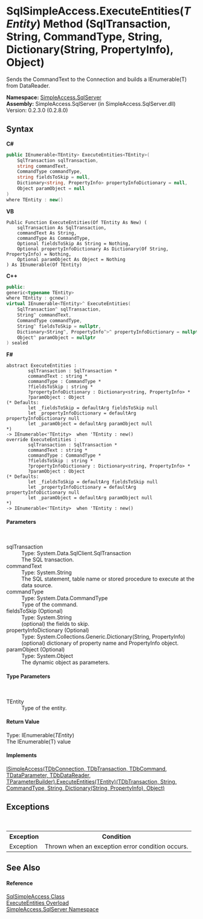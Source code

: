 # SqlSimpleAccess.ExecuteEntities(*TEntity*) Method (SqlTransaction, String, CommandType, String, Dictionary(String, PropertyInfo), Object)
 

Sends the CommandText to the Connection and builds a IEnumerable(T) from DataReader.

**Namespace:**&nbsp;<a href="N_SimpleAccess_SqlServer">SimpleAccess.SqlServer</a><br />**Assembly:**&nbsp;SimpleAccess.SqlServer (in SimpleAccess.SqlServer.dll) Version: 0.2.3.0 (0.2.8.0)

## Syntax

**C#**<br />
``` C#
public IEnumerable<TEntity> ExecuteEntities<TEntity>(
	SqlTransaction sqlTransaction,
	string commandText,
	CommandType commandType,
	string fieldsToSkip = null,
	Dictionary<string, PropertyInfo> propertyInfoDictionary = null,
	Object paramObject = null
)
where TEntity : new()

```

**VB**<br />
``` VB
Public Function ExecuteEntities(Of TEntity As New) ( 
	sqlTransaction As SqlTransaction,
	commandText As String,
	commandType As CommandType,
	Optional fieldsToSkip As String = Nothing,
	Optional propertyInfoDictionary As Dictionary(Of String, PropertyInfo) = Nothing,
	Optional paramObject As Object = Nothing
) As IEnumerable(Of TEntity)
```

**C++**<br />
``` C++
public:
generic<typename TEntity>
where TEntity : gcnew()
virtual IEnumerable<TEntity>^ ExecuteEntities(
	SqlTransaction^ sqlTransaction, 
	String^ commandText, 
	CommandType commandType, 
	String^ fieldsToSkip = nullptr, 
	Dictionary<String^, PropertyInfo^>^ propertyInfoDictionary = nullptr, 
	Object^ paramObject = nullptr
) sealed
```

**F#**<br />
``` F#
abstract ExecuteEntities : 
        sqlTransaction : SqlTransaction * 
        commandText : string * 
        commandType : CommandType * 
        ?fieldsToSkip : string * 
        ?propertyInfoDictionary : Dictionary<string, PropertyInfo> * 
        ?paramObject : Object 
(* Defaults:
        let _fieldsToSkip = defaultArg fieldsToSkip null
        let _propertyInfoDictionary = defaultArg propertyInfoDictionary null
        let _paramObject = defaultArg paramObject null
*)
-> IEnumerable<'TEntity>  when 'TEntity : new()
override ExecuteEntities : 
        sqlTransaction : SqlTransaction * 
        commandText : string * 
        commandType : CommandType * 
        ?fieldsToSkip : string * 
        ?propertyInfoDictionary : Dictionary<string, PropertyInfo> * 
        ?paramObject : Object 
(* Defaults:
        let _fieldsToSkip = defaultArg fieldsToSkip null
        let _propertyInfoDictionary = defaultArg propertyInfoDictionary null
        let _paramObject = defaultArg paramObject null
*)
-> IEnumerable<'TEntity>  when 'TEntity : new()
```


#### Parameters
&nbsp;<dl><dt>sqlTransaction</dt><dd>Type: System.Data.SqlClient.SqlTransaction<br />The SQL transaction.</dd><dt>commandText</dt><dd>Type: System.String<br />The SQL statement, table name or stored procedure to execute at the data source.</dd><dt>commandType</dt><dd>Type: System.Data.CommandType<br />Type of the command.</dd><dt>fieldsToSkip (Optional)</dt><dd>Type: System.String<br />(optional) the fields to skip.</dd><dt>propertyInfoDictionary (Optional)</dt><dd>Type: System.Collections.Generic.Dictionary(String, PropertyInfo)<br />(optional) dictionary of property name and PropertyInfo object.</dd><dt>paramObject (Optional)</dt><dd>Type: System.Object<br />The dynamic object as parameters.</dd></dl>

#### Type Parameters
&nbsp;<dl><dt>TEntity</dt><dd>Type of the entity.</dd></dl>

#### Return Value
Type: IEnumerable(*TEntity*)<br />The IEnumerable(T) value

#### Implements
<a href="M_SimpleAccess_Core_ISimpleAccess_6_ExecuteEntities__1_4">ISimpleAccess(TDbConnection, TDbTransaction, TDbCommand, TDataParameter, TDbDataReader, TParameterBuilder).ExecuteEntities(TEntity)(TDbTransaction, String, CommandType, String, Dictionary(String, PropertyInfo), Object)</a><br />

## Exceptions
&nbsp;<table><tr><th>Exception</th><th>Condition</th></tr><tr><td>Exception</td><td>Thrown when an exception error condition occurs.</td></tr></table>

## See Also


#### Reference
<a href="T_SimpleAccess_SqlServer_SqlSimpleAccess">SqlSimpleAccess Class</a><br /><a href="Overload_SimpleAccess_SqlServer_SqlSimpleAccess_ExecuteEntities">ExecuteEntities Overload</a><br /><a href="N_SimpleAccess_SqlServer">SimpleAccess.SqlServer Namespace</a><br />
